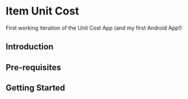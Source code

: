 Item Unit Cost
=================================

First working iteration of the Unit Cost App (and my first Android App!)


Introduction
------------


Pre-requisites
--------------


Getting Started
---------------

